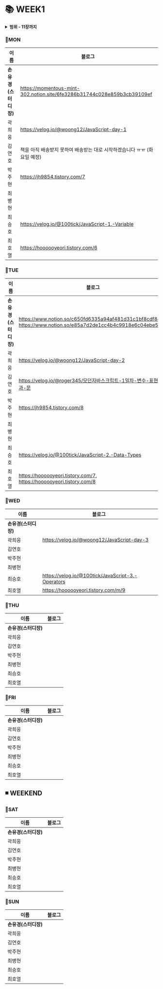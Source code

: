 #  :books: WEEK1
<details>
  <summary><b>범위 - 11장까지</b></summary>
  <div markdown="1">
    
- 01장: 프로그래밍
- 02장: 자바스크립트란?
- 03장: 자바스크립트 개발 환경과 실행 방법
- 04장: 변수
- 05장: 표현식과 문
- 06장: 데이터 타입
- 07장: 연산자
- 08장: 제어문
- 09장: 타입 변환과 단축 평가
- 10장: 객체 리터럴
- 11장: 원시 값과 객체의 비교
  </div>
</details>


### :pushpin:MON
|**이름**|**블로그**|
|----------------|-----------------------|
|**손유경(스터디장)**| https://momentous-mint-302.notion.site/6fe3286b31744c028e859b3cb39109ef|
|곽희웅| https://velog.io/@woong12/JavaScript-day-1|
|김연호| 책을 아직 배송받지 못하여 배송받는 대로 시작하겠습니다 ㅠㅠ (화요일 예정)
|박주현| https://jh9854.tistory.com/7
|최병현| |
|최승호| https://velog.io/@100tick/JavaScript-1.-Variable|
|최호열| https://hoooooyeori.tistory.com/6|

### :pushpin:TUE
|**이름**|**블로그**|
|----------------|-----------------------|
|**손유경(스터디장)**| https://www.notion.so/c650fd6335a94af481d31c1bf8cdf84e, https://www.notion.so/e85a7d2de1cc4b4c9918e6c04ebe5db6|
|곽희웅| https://velog.io/@woong12/JavaScript-day-2|
|김연호| https://velog.io/@roger345/모던자바스크립트-1일차-변수-표현식과-문|
|박주현| https://jh9854.tistory.com/8
|최병현| |
|최승호|https://velog.io/@100tick/JavaScript-2.-Data-Types|
|최호열| https://hoooooyeori.tistory.com/7, https://hoooooyeori.tistory.com/8|

### :pushpin:WED
|**이름**|**블로그**|
|----------------|-----------------------|
|**손유경(스터디장)**| |
|곽희웅| https://velog.io/@woong12/JavaScript-day-3|
|김연호| |
|박주현| |
|최병현| |
|최승호|https://velog.io/@100tick/JavaScript-3.-Operators|
|최호열| https://hoooooyeori.tistory.com/m/9|

### :pushpin:THU
|**이름**|**블로그**|
|----------------|-----------------------|
|**손유경(스터디장)**| |
|곽희웅| |
|김연호| |
|박주현| |
|최병현| |
|최승호| |
|최호열| |

### :pushpin:FRI
|**이름**|**블로그**|
|----------------|-----------------------|
|**손유경(스터디장)**| |
|곽희웅| |
|김연호| |
|박주현| |
|최병현| |
|최승호| |
|최호열| |


## ◾ WEEKEND

### :pushpin:SAT
|**이름**|**블로그**|
|----------------|-----------------------|
|**손유경(스터디장)**| |
|곽희웅| |
|김연호| |
|박주현| |
|최병현| |
|최승호| |
|최호열| |

### :pushpin:SUN
|**이름**|**블로그**|
|----------------|-----------------------|
|**손유경(스터디장)**| |
|곽희웅| |
|김연호| |
|박주현| |
|최병현| |
|최승호| |
|최호열| |

